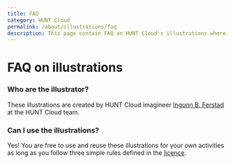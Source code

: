 ```yaml
---
title: FAQ
category: HUNT Cloud
permalink: /about/illustrations/faq
description: This page contain FAQ on HUNT Cloud's illustrations where we imagine data science.
---
```


<!-- NOTE: This page is autogenerated.  -->
<!--       All manual edits will be removed.  -->



# FAQ on illustrations

### Who are the illustrator? 

These illustrations are created by HUNT Cloud imagineer  [Ingunn B. Ferstad](https://www.ingunn.design/) at the HUNT Cloud team.

### Can I use the illustrations? 

Yes! You are free to use and reuse these illustrations for your own activities as long as you follow three simple rules defined in the [licence](/about/illustrations/#licence).


